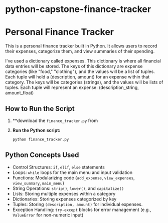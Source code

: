 # python-capstone-finance-tracker

# Personal Finance Tracker

This is a personal finance tracker built in Python. It allows users to record their expenses, categorize them, and view summaries of their spending.

I've used a dictionary called expenses. This dictionary is where all financial data entries will be stored. The keys of this dictionary are expense categories (like "food," "clothing"), and the values will be a list of tuples. Each tuple will hold a (description, amount) for an expense within that category. The keys will be categories (strings), and the values will be lists of tuples. Each tuple will represent an expense: (description_string, amount_float)





## How to Run the Script

1.  **download the `finance_tracker.py` from 
    
2.  **Run the Python script:**
    ```bash
    python finance_tracker.py
    

## Python Concepts Used

* Control Structures: `if`, `elif`, `else` statements
* Loops: `while` loops for the main menu and input validation
* Functions: Modularizing code {`add_expense`, `view_expenses`, `view_summary`, `main_menu`}
* String Operations: `strip()`, `lower()`, and `capitalize()`
* Lists: Storing multiple expenses within a category
* Dictionaries: Storing expenses categorized by key
* Tuples: Storing `(description, amount)` for individual expenses.
* Exception Handling: `try-except` blocks for error management (e.g., `ValueError` for non-numeric input)
